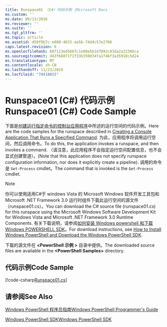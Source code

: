 ```yaml
---
title: Runspace01 （C#）代码示例 |Microsoft Docs
ms.custom: ''
ms.date: 09/13/2016
ms.reviewer: ''
ms.suite: ''
ms.tgt_pltfrm: ''
ms.topic: article
ms.assetid: d59f8b7c-e800-4633-aa5b-74d4c57e2706
caps.latest.revision: 6
ms.openlocfilehash: 607113ed566fc1e08e5b1d7092c83da2a22366ca
ms.sourcegitcommit: d43f66071f1f33b350d34fa1f46f3a35910c5d24
ms.translationtype: MT
ms.contentlocale: zh-CN
ms.lasthandoff: 11/23/2019
ms.locfileid: "74418015"
---
```

# <a name="runspace01-c-code-sample"></a><span data-ttu-id="a46d0-102">Runspace01 (C#) 代码示例</span><span class="sxs-lookup"><span data-stu-id="a46d0-102">Runspace01 (C#) Code Sample</span></span>

<span data-ttu-id="a46d0-103">下面是[创建运行指定命令的控制台应用程序](/dotnet/csharp/programming-guide/inside-a-program/hello-world-your-first-program)中所述的运行空间的代码示例。</span><span class="sxs-lookup"><span data-stu-id="a46d0-103">Here are the code samples for the runspace described in [Creating a Console Application That Runs a Specified Command](/dotnet/csharp/programming-guide/inside-a-program/hello-world-your-first-program).</span></span> <span data-ttu-id="a46d0-104">为此，应用程序将调用运行空间，然后调用命令。</span><span class="sxs-lookup"><span data-stu-id="a46d0-104">To do this, the application invokes a runspace, and then invokes a command.</span></span> <span data-ttu-id="a46d0-105">（请注意，此应用程序不会指定运行空间配置信息，也不会显式创建管道）。</span><span class="sxs-lookup"><span data-stu-id="a46d0-105">(Note that this application does not specify runspace configuration information, nor does it explicitly create a pipeline).</span></span> <span data-ttu-id="a46d0-106">调用的命令是 `Get-Process` cmdlet。</span><span class="sxs-lookup"><span data-stu-id="a46d0-106">The command that is invoked is the `Get-Process` cmdlet.</span></span>

> [!NOTE]
> <span data-ttu-id="a46d0-107">你可以使用适用C#于 windows Vista 的 Microsoft Windows 软件开发工具包和 Microsoft .NET Framework 3.0 运行时组件下载此运行空间的源文件（runspace01.cs）。</span><span class="sxs-lookup"><span data-stu-id="a46d0-107">You can download the C# source file (runspace01.cs) for this runspace using the Microsoft Windows Software Development Kit for Windows Vista and Microsoft .NET Framework 3.0 Runtime Components.</span></span> <span data-ttu-id="a46d0-108">有关下载说明，请参阅[如何安装 Windows powershell 和下载 Windows POWERSHELL SDK](/powershell/scripting/developer/installing-the-windows-powershell-sdk)。</span><span class="sxs-lookup"><span data-stu-id="a46d0-108">For download instructions, see [How to Install Windows PowerShell and Download the Windows PowerShell SDK](/powershell/scripting/developer/installing-the-windows-powershell-sdk).</span></span>
>
> <span data-ttu-id="a46d0-109">下载的源文件在 **\<PowerShell 示例 >** 目录中提供。</span><span class="sxs-lookup"><span data-stu-id="a46d0-109">The downloaded source files are available in the **\<PowerShell Samples>** directory.</span></span>

## <a name="code-sample"></a><span data-ttu-id="a46d0-110">代码示例</span><span class="sxs-lookup"><span data-stu-id="a46d0-110">Code Sample</span></span>

[!code-csharp[Runspace01.cs](../../../../powershell-sdk-samples/SDK-2.0/csharp/Runspace01/Runspace01.cs#L11-L62 "Runspace01.cs")]

## <a name="see-also"></a><span data-ttu-id="a46d0-111">请参阅</span><span class="sxs-lookup"><span data-stu-id="a46d0-111">See Also</span></span>

[<span data-ttu-id="a46d0-112">Windows PowerShell 程序员指南</span><span class="sxs-lookup"><span data-stu-id="a46d0-112">Windows PowerShell Programmer's Guide</span></span>](./windows-powershell-programmer-s-guide.md)

[<span data-ttu-id="a46d0-113">Windows PowerShell SDK</span><span class="sxs-lookup"><span data-stu-id="a46d0-113">Windows PowerShell SDK</span></span>](../windows-powershell-reference.md)
